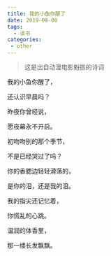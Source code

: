 ```yaml
---
title: 我的小鱼你醒了
date: 2019-08-08
tags:
  - 读书
categories:
 - other
---
```


> 这是出自动漫电影魁拔的诗词
<!-- more -->

我的小鱼你醒了，

还认识早晨吗？

昨夜你曾经说，

愿夜幕永不开启。

初吻吻别的那个季节，

不是已经哭过了吗？

你的香腮边轻轻滑落的，

是你的泪，还是我的泪。

我的指尖还记忆着，

你慌乱的心跳。

温润的体香里，

那一缕长发飘飘。